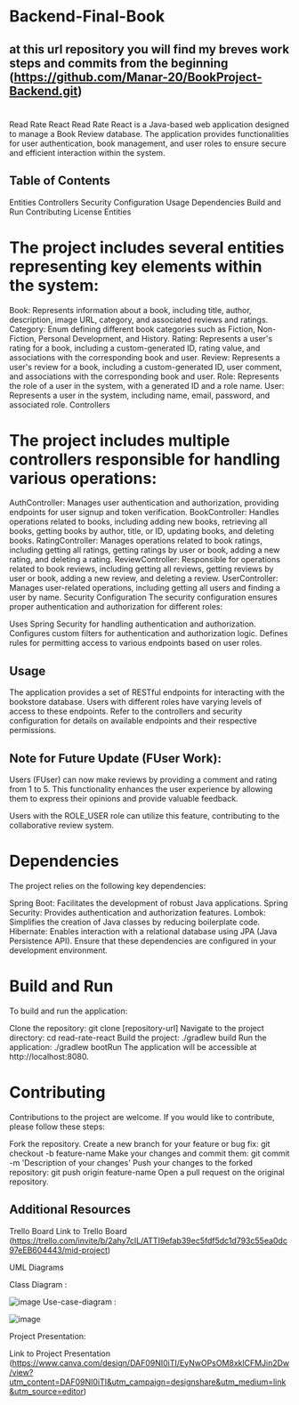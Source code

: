 # Backend-Final-Book
## at this url repository you will find my breves work steps and commits from the beginning  (https://github.com/Manar-20/BookProject-Backend.git)
# 
Read Rate React
Read Rate React is a Java-based web application designed to manage a Book Review database. The application provides functionalities for user authentication, book management, and user roles to ensure secure and efficient interaction within the system.

## Table of Contents
Entities
Controllers
Security Configuration
Usage
Dependencies
Build and Run
Contributing
License
Entities
# The project includes several entities representing key elements within the system:

Book: Represents information about a book, including title, author, description, image URL, category, and associated reviews and ratings.
Category: Enum defining different book categories such as Fiction, Non-Fiction, Personal Development, and History.
Rating: Represents a user's rating for a book, including a custom-generated ID, rating value, and associations with the corresponding book and user.
Review: Represents a user's review for a book, including a custom-generated ID, user comment, and associations with the corresponding book and user.
Role: Represents the role of a user in the system, with a generated ID and a role name.
User: Represents a user in the system, including name, email, password, and associated role.
Controllers
# The project includes multiple controllers responsible for handling various operations:

AuthController: Manages user authentication and authorization, providing endpoints for user signup and token verification.
BookController: Handles operations related to books, including adding new books, retrieving all books, getting books by author, title, or ID, updating books, and deleting books.
RatingController: Manages operations related to book ratings, including getting all ratings, getting ratings by user or book, adding a new rating, and deleting a rating.
ReviewController: Responsible for operations related to book reviews, including getting all reviews, getting reviews by user or book, adding a new review, and deleting a review.
UserController: Manages user-related operations, including getting all users and finding a user by name.
Security Configuration
The security configuration ensures proper authentication and authorization for different roles:

Uses Spring Security for handling authentication and authorization.
Configures custom filters for authentication and authorization logic.
Defines rules for permitting access to various endpoints based on user roles.
## Usage
The application provides a set of RESTful endpoints for interacting with the bookstore database. Users with different roles have varying levels of access to these endpoints. Refer to the controllers and security configuration for details on available endpoints and their respective permissions.
## Note for Future Update (FUser Work):
Users (FUser) can now make reviews by providing a comment and rating from 1 to 5. This functionality enhances the user experience by allowing them to express their opinions and provide valuable feedback.

Users with the ROLE_USER role can utilize this feature, contributing to the collaborative review system.
# Dependencies
The project relies on the following key dependencies:

Spring Boot: Facilitates the development of robust Java applications.
Spring Security: Provides authentication and authorization features.
Lombok: Simplifies the creation of Java classes by reducing boilerplate code.
Hibernate: Enables interaction with a relational database using JPA (Java Persistence API).
Ensure that these dependencies are configured in your development environment.

# Build and Run
To build and run the application:

Clone the repository: git clone [repository-url]
Navigate to the project directory: cd read-rate-react
Build the project: ./gradlew build
Run the application: ./gradlew bootRun
The application will be accessible at http://localhost:8080.

# Contributing
Contributions to the project are welcome. If you would like to contribute, please follow these steps:

Fork the repository.
Create a new branch for your feature or bug fix: git checkout -b feature-name
Make your changes and commit them: git commit -m 'Description of your changes'
Push your changes to the forked repository: git push origin feature-name
Open a pull request on the original repository.

## Additional Resources
Trello Board
Link to Trello Board (https://trello.com/invite/b/2ahy7clL/ATTI9efab39ec5fdf5dc1d793c55ea0dc97eEB604443/mid-project)

UML Diagrams

Class Diagram :

![image](https://github.com/Manar-20/Backend-Final-Book/assets/111026905/bc79823f-a381-442d-ae3d-b6b87ae397c0)
Use-case-diagram : 

![image](https://github.com/Manar-20/Backend-Final-Book/assets/111026905/fed3ad9b-cd05-49b7-a11a-89733c6fe148)

Project Presentation:

Link to Project Presentation (https://www.canva.com/design/DAF09NI0iTI/EyNwOPsOM8xklCFMJin2Dw/view?utm_content=DAF09NI0iTI&utm_campaign=designshare&utm_medium=link&utm_source=editor)

